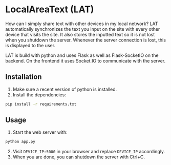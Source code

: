 # LocalAreaText (LAT)

How can I simply share text with other devices in my local network?
LAT automatically synchronizes the text you input on the site with every other device that visits the site.
It also stores the inputted text so it is not lost when you shutdown the server.
Whenever the server connection is lost, this is displayed to the user.

LAT is build with python and uses Flask as well as Flask-SocketIO on the backend.
On the frontend it uses Socket.IO to communicate with the server.

## Installation

1. Make sure a recent version of python is installed.
2. Install the dependencies:
```sh
pip install -r requirements.txt
```

## Usage

1. Start the web server with:
```sh
python app.py
```
2. Visit `DEVICE_IP:5000` in your browser and replace `DEVICE_IP` accordingly.
3. When you are done, you can shutdown the server with Ctrl+C.
